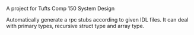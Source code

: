 

A project for Tufts Comp 150 System Design

Automatically generate a rpc stubs according to given IDL files.
It can deal with primary types, recursive struct type and array type.
